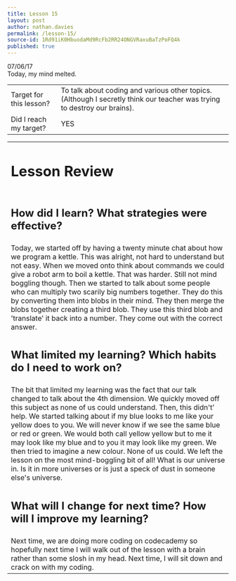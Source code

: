 ```yaml
---
title: Lesson 15
layout: post
author: nathan.davies
permalink: /lesson-15/
source-id: 1Rd91iK0HbuodaMd9RcFb2RR24ONGVRaxuBaTzPoFQ4k
published: true
---
```


07/06/17<br/>
Today, my mind melted.

<table>
  <tr>
    <td>Target for this lesson?</td>
    <td>To talk about coding and various other topics. (Although I secretly think our teacher was trying to destroy our brains).</td>
  </tr>
  <tr>
    <td>Did I reach my target? </td>
    <td>YES</td>
  </tr>
</table>


<table>
  <tr>
    <td><h1>Lesson Review</h1></td>
  </tr>
  <tr>
    <td><h2>How did I learn? What strategies were effective?</h2></td>
  </tr>
  <tr>
    <td>Today, we started off by having a twenty minute chat about how we program a kettle. This was alright, not hard to understand but not easy. When we moved onto think about commands we could give a robot arm to boil a kettle. That was harder. Still not mind boggling though. Then we started to talk about some people who can multiply two scarily big numbers together. They do this by converting them into blobs in their mind. They then merge the blobs together creating a third blob. They use this third blob and 'translate' it back into a number. They come out with the correct answer.</td>
  </tr>
  <tr>
    <td><h2>What limited my learning? Which habits do I need to work on?</h2></td>
  </tr>
  <tr>
    <td>The bit that limited my learning was the fact that our talk changed to talk about the 4th dimension. We quickly moved off this subject as none of us could understand. Then, this didn't’ help. We started talking about if my blue looks to me like your yellow does to you. We will never know if we see the same blue or red or green. We would both call yellow yellow but to me it may look like my blue and to you it may look like my green. We then tried to imagine a new colour. None of us could. We left the lesson on the most mind-boggling bit of all! What is our universe in. Is it in more universes or is just a speck of dust in someone else's universe.</td>
  </tr>
  <tr>
    <td><h2>What will I change for next time? How will I improve my learning?</h2></td>
  </tr>
  <tr>
    <td>Next time, we are doing more coding on codecademy so hopefully next time I will walk out of the lesson with a brain rather than some slosh in my head. Next time, I will sit down and crack on with my coding.</td>
  </tr>
</table>



